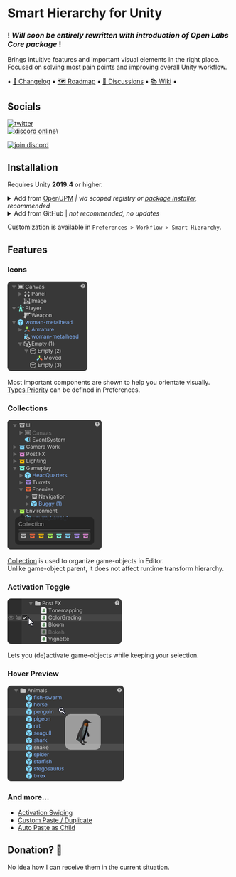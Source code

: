 # Smart Hierarchy for Unity

### ! ***Will soon be entirely rewritten with introduction of Open Labs Core package*** !

Brings intuitive features and important visual elements in the right place.\
Focused on solving most pain points and improving overall Unity workflow. 

• [📝 Changelog](https://github.com/neon-age/Smart-Hierarchy/wiki/Changelog) 
• [🗺 Roadmap](https://github.com/neon-age/Smart-Hierarchy/projects/1) 
• [💬 Discussions](https://github.com/neon-age/Smart-Hierarchy/discussions)
• [📚 Wiki](https://github.com/neon-age/Smart-Hierarchy/wiki) •

## Socials
[![twitter](https://img.shields.io/twitter/follow/_neonage?style=social)](https://twitter.com/_neonage)\
[![discord online](https://img.shields.io/discord/830405926078644254?label=Open%20Labs&logo=discord&style=social)](https://discord.gg/wWpqvwuf8J)\

[![join discord](https://user-images.githubusercontent.com/29812914/121816656-0cb93080-cca7-11eb-954a-344cfd31f530.png)](https://discord.gg/wWpqvwuf8J)
 

## Installation
Requires Unity **2019.4** or higher.
<details>
<summary>Add from <a href="https://openupm.com/packages/com.av.smart-hierarchy/">OpenUPM</a> <em>| via scoped registry or <a href="https://openupm.com/packages/com.av.smart-hierarchy/#modal-packageinstaller">package installer</a>, recommended</em></summary>
  
&emsp;To add a package via scoped registry:
  
- Open `Edit/Project Settings/Package Manager`
- Add a new Scoped Registry:
  ```
  Name: OpenUPM
  URL:  https://package.openupm.com/
  Scope(s): com.av
  ```
- Open `Window/Package Manager`
- Click <kbd>+</kbd>
- <kbd>Add from Git URL</kbd>
- `com.av.smart-hierarchy` <kbd>Add</kbd>
</details>

<details>
<summary>Add from GitHub | <em>not recommended, no updates </em></summary>
  
- Open `Window/Package Manager`
- Click <kbd>+</kbd>
- <kbd>Add from Git URL</kbd>
- `https://github.com/neon-age/Smart-Hierarchy.git` `#branch-name` <kbd>Add</kbd>

&emsp;Note that you won't be able to receive updates through Package Manager this way, you'll have to update manually.
</details>

Customization is available in `Preferences > Workflow > Smart Hierarchy`.

## Features

### Icons
[![Icons](readme/Icons.png)](https://github.com/neon-age/Smart-Hierarchy/wiki/Icons)

Most important components are shown to help you orientate visually.\
[Types Priority](https://github.com/neon-age/Smart-Hierarchy/wiki/Icons#types-priority) 
can be defined in Preferences.

### Collections
[![Collections](readme/Collections.png)](https://github.com/neon-age/Smart-Hierarchy/wiki/Collections)

[Collection](https://github.com/neon-age/Smart-Hierarchy/wiki/Collections) 
is used to organize game-objects in Editor.\
Unlike game-object parent, it does not affect runtime transform hierarchy.
                                                                           


### Activation Toggle
[![Activation Toggle](readme/ActivationToggle.png)](https://github.com/neon-age/Smart-Hierarchy/wiki/Activation-Toggle)

Lets you (de)activate game-objects while keeping your selection.

### Hover Preview
[![Hover Preview](readme/HoverPreview.png)](https://github.com/neon-age/Smart-Hierarchy/wiki/Hover-Preview)


### And more...
- [Activation Swiping](https://github.com/neon-age/Smart-Hierarchy/wiki/Activation-Toggle#swiping)
- [Custom Paste / Duplicate](https://github.com/neon-age/Smart-Hierarchy/wiki/Custom-Paste---Duplicate)
- [Auto Paste as Child](https://github.com/neon-age/Smart-Hierarchy/wiki/Custom-Paste---Duplicate)

## Donation? 💊
No idea how I can receive them in the current situation.
